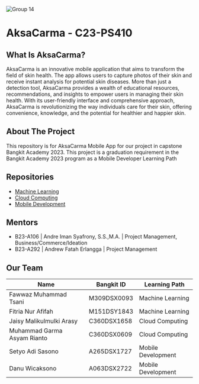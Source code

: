 ![Group 14](https://github.com/AksaCerma/AksaCarma/assets/58899551/a51f83f1-e0d7-40a6-b36c-06e9eeed4cbc)

# AksaCarma - C23-PS410

## What Is AksaCarma?

AksaCarma is an innovative mobile application that aims to transform the field of skin health. The app allows users to capture photos of their skin and receive instant analysis for potential skin diseases. More than just a detection tool, AksaCarma provides a wealth of educational resources, recommendations, and insights to empower users in managing their skin health. With its user-friendly interface and comprehensive approach, AksaCarma is revolutionizing the way individuals care for their skin, offering convenience, knowledge, and the potential for healthier and happier skin.

## About The Project

This repository is for AksaCarma Mobile App for our project in capstone Bangkit Academy 2023. This project is a graduation requirement in the Bangkit Academy 2023 program as a Mobile Developer Learning Path

## Repositories
- [Machine Learning](https://github.com/AksaCerma/akscarma-ml)
- [Cloud Computing](https://github.com/AksaCerma/aksacarma-cc)
- [Mobile Development](https://github.com/AksaCerma/AksaCarma)

## Mentors
- B23-A106 | Andre Iman Syafrony, S.S.,M.A. | Project Management, Business/Commerce/Ideation
- B23-A292 | Andrew Fatah Erlangga | Project Management

## Our Team

| Name                        | Bangkit ID  | Learning Path      |
| --------------------------- | ----------- | ------------------ |
| Fawwaz Muhammad Tsani       | M309DSX0093 | Machine Learning   |
| Fitria Nur Afifah           | M151DSY1843 | Machine Learning   |
| Jaisy Malikulmulki Arasy    | C360DSX1658 | Cloud Computing    |
| Muhammad Garma Asyam Rianto | C360DSX0609 | Cloud Computing    |
| Setyo Adi Sasono            | A265DSX1727 | Mobile Development |
| Danu Wicaksono              | A063DSX2722 | Mobile Development |


